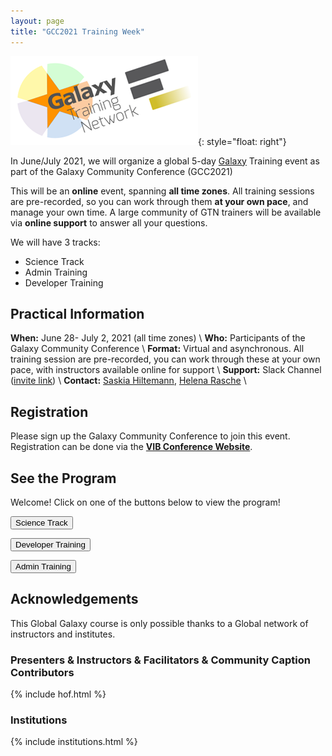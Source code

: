 ```yaml
---
layout: page
title: "GCC2021 Training Week"
---
```


![GTN logo](assets/images/logos/00_GTNLogo300.png){: style="float: right"}

In June/July 2021, we will organize a global 5-day [Galaxy](https://galaxyproject.org) Training event as part of the Galaxy Community Conference (GCC2021)

This will be an **online** event, spanning **all time zones**. All training sessions are pre-recorded, so you can work through them **at your own pace**, and manage your own time. A large community of GTN trainers will be available via **online support** to answer all your questions.

We will have 3 tracks:
  - Science Track
  - Admin Training
  - Developer Training


## Practical Information

**When:** June 28- July 2, 2021 (all time zones) \\
**Who:** Participants of the Galaxy Community Conference \\
**Format:** Virtual and asynchronous. All training session are pre-recorded, you can work through these at your own pace, with instructors available online for support \\
**Support:** Slack Channel (<a href="{{site.support_join}}">invite link</a>) \\
**Contact:** [Saskia Hiltemann](mailto:saskiahiltemann@gmail.com), [Helena Rasche](mailto:helena.rasche@gmail.com) \\


## Registration

Please sign up the Galaxy Community Conference to join this event. Registration can be done via the  **[VIB Conference Website]({{site.registration_form}})**.


## See the Program

Welcome! Click on one of the buttons below to view the program!

<a href="{{site.baseurl}}/science-track"><button type="button" class="btn btn-success btn-lg">Science Track</button></a>

<a href="{{site.baseurl}}/dev-track"><button type="button" class="btn btn-success btn-lg">Developer Training</button></a>

<a href="{{site.baseurl}}/admin-track"><button type="button" class="btn btn-success btn-lg">Admin Training</button></a>


## Acknowledgements

This Global Galaxy course is only possible thanks to a Global network of instructors and institutes.

### Presenters & Instructors & Facilitators & Community Caption Contributors

{% include hof.html %}

### Institutions

{% include institutions.html %}
